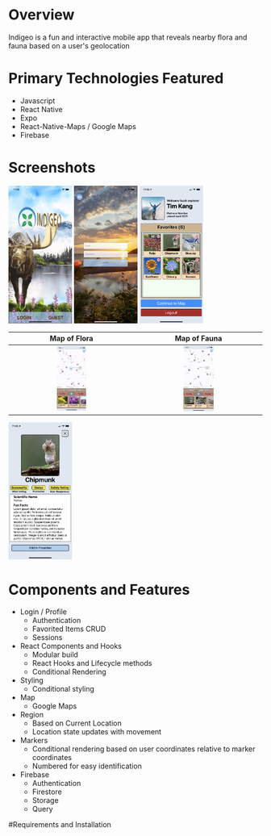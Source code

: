 # Overview

Indigeo is a fun and interactive mobile app that reveals nearby flora and fauna based on a user's geolocation

# Primary Technologies Featured

- Javascript
- React Native
- Expo
- React-Native-Maps / Google Maps
- Firebase

# Screenshots

<p float="left">
  <img src="./app/assets/screenshots/Indigeo-Home.png" width="25%" height="35%">
  <img src="./app/assets/screenshots/Indigeo-Login.PNG" width="25%" height="35%">
  <img src="./app/assets/screenshots/Indigeo-Profile.PNG" width="25%" height="35%">
</p>


Map of Flora                                                                        |  Map of Fauna
:----------------------------------------------------------------------------------:|:----------------------------------------------------------------------------------:
<img src="./app/assets/screenshots/Indigeo-FloraMap.PNG" width="25%" height="35%">  |  <img src="./app/assets/screenshots/Indigeo-FaunaMap.PNG" width="25%" height="35%">
<img src="./app/assets/screenshots/Indigeo-Detail.PNG" width="25%" height="35%">


# Components and Features

- Login / Profile
  - Authentication
  - Favorited Items CRUD
  - Sessions
- React Components and Hooks
  - Modular build
  - React Hooks and Lifecycle methods
  - Conditional Rendering
- Styling
  - Conditional styling
- Map
  - Google Maps
- Region
  - Based on Current Location
  - Location state updates with movement
- Markers
  - Conditional rendering based on user coordinates relative to marker coordinates
  - Numbered for easy identification
- Firebase
  - Authentication
  - Firestore
  - Storage
  - Query

#Requirements and Installation
